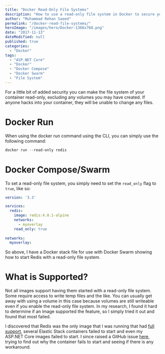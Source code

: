 ```yaml
---
title: "Docker Read-Only File Systems"
description: "How to use a read-only file system in Docker to secure your Docker containers using the docker run CLI command and Docker compose or docker swarm."
author: "Muhammad Rehan Saeed"
permalink: "/docker-read-file-systems/"
heroImage: "/images/hero/Docker-1366x768.png"
date: "2017-11-13"
dateModified: null
published: true
categories:
  - "Docker"
tags:
  - "ASP.NET Core"
  - "Docker"
  - "Docker Compose"
  - "Docker Swarm"
  - "File System"
---
```


For a little bit of added security you can make the file system of your container read-only, excluding any volumes you may have created. If anyone hacks into your container, they will be unable to change any files.

# Docker Run

When using the docker run command using the CLI, you can simply use the following command:

```powershell
docker run --read-only redis
```

# Docker Compose/Swarm

To set a read-only file system, you simply need to set the `read_only` flag to `true`, like so:

```yaml
version: '3.3'

services:
  redis:
    image: redis:4.0.1-alpine
    networks:
      - myoverlay
    read_only: true
    
networks:
  myoverlay:
```

So above, I have a Docker stack file for use with Docker Swarm showing how to start Redis with a read-only file system.

# What is Supported?

Not all images support having them started with a read-only file system. Some require access to write temp files and the like. You can usually get away with using a volume in this case because volumes are still writeable even if you enable the read-only file system. In my research, I found it hard to determine if an image supported the feature, so I simply tried it out and found that most failed.

I discovered that Redis was the only image that I was running that had [full support](https://github.com/docker-library/redis/issues/109), several Elastic Stack containers failed to start and even my ASP.NET Core images failed to start. I since raised a GitHub issue [here](https://github.com/Microsoft/aspnet-docker/issues/66), trying to find out why the container fails to start and seeing if there is any workaround.
